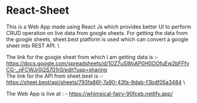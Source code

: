 # React-Sheet

This is a Web App made using React Js which provides better UI to perform CRUD operation on live data from google sheets. For getting the data from the google sheets, sheet.best platform is used which can convert a google sheet into REST API. \

The link for the google sheet from which I am getting data is :- https://docs.google.com/spreadsheets/d/1OZ7uSWoAP0H0OOfuEw2bFFfvCG-_nFCWJr0j2S701r0/edit?usp=sharing \
The link for the API from sheet.best is :- https://sheet.best/api/sheets/793fa86f-7a90-43fa-9dab-f3bdf05a3484 \

The Web App is live at : - https://whimsical-fairy-90fceb.netlify.app/
